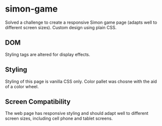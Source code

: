 # simon-game
Solved a challenge to create a responsive Simon game page (adapts well to different screen sizes). Custom design using plain CSS.

## DOM
Styling tags are altered for display effects.

## Styling
Styling of this page is vanilla CSS only. Color pallet was chosne with the aid of a color wheel.

## Screen Compatibility
The web page has responsive styling and should adapt well to different screen sizes, including cell phone and tablet screens.
